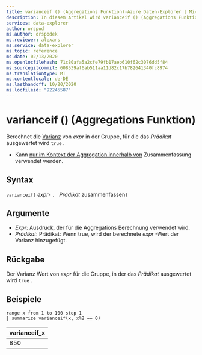 ```yaml
---
title: varianceif () (Aggregations Funktion)-Azure Daten-Explorer | Microsoft-Dokumentation
description: In diesem Artikel wird varianceif () (Aggregations Funktion) in Azure Daten-Explorer beschrieben.
services: data-explorer
author: orspod
ms.author: orspodek
ms.reviewer: alexans
ms.service: data-explorer
ms.topic: reference
ms.date: 02/13/2020
ms.openlocfilehash: 71c80afa5a2cfe79fb17aeb610f62c3076dd5f84
ms.sourcegitcommit: 608539af6ab511aa11d82c17b782641340fc8974
ms.translationtype: MT
ms.contentlocale: de-DE
ms.lasthandoff: 10/20/2020
ms.locfileid: "92245587"
---
```

# <a name="varianceif-aggregation-function"></a>varianceif () (Aggregations Funktion)

Berechnet die [Varianz](variance-aggfunction.md) von *expr* in der Gruppe, für die das *Prädikat* ausgewertet wird `true` .

* Kann [nur im Kontext der Aggregation innerhalb von](summarizeoperator.md) Zusammenfassung verwendet werden.

## <a name="syntax"></a>Syntax

`varianceif(` *expr*- `, ` *Prädikat* zusammenfassen`)`

## <a name="arguments"></a>Argumente

* *Expr*: Ausdruck, der für die Aggregations Berechnung verwendet wird. 
* *Prädikat*: Prädikat: Wenn true, wird der berechnete *expr* -Wert der Varianz hinzugefügt.

## <a name="returns"></a>Rückgabe

Der Varianz Wert von *expr* für die Gruppe, in der das *Prädikat* ausgewertet wird `true` .
 
## <a name="examples"></a>Beispiele

```kusto
range x from 1 to 100 step 1
| summarize varianceif(x, x%2 == 0)

```

|varianceif_x|
|---|
|850|